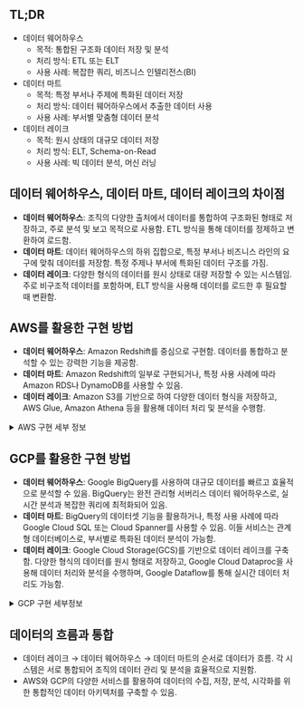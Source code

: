 ## TL;DR

- 데이터 웨어하우스
    - 목적: 통합된 구조화 데이터 저장 및 분석
    - 처리 방식: ETL 또는 ELT
    - 사용 사례: 복잡한 쿼리, 비즈니스 인텔리전스(BI)
- 데이터 마트
    - 목적: 특정 부서나 주제에 특화된 데이터 저장
    - 처리 방식: 데이터 웨어하우스에서 추출한 데이터 사용
    - 사용 사례: 부서별 맞춤형 데이터 분석
- 데이터 레이크
    - 목적: 원시 상태의 대규모 데이터 저장
    - 처리 방식: ELT, Schema-on-Read
    - 사용 사례: 빅 데이터 분석, 머신 러닝

## 데이터 웨어하우스, 데이터 마트, 데이터 레이크의 차이점

- **데이터 웨어하우스**: 조직의 다양한 출처에서 데이터를 통합하여 구조화된 형태로 저장하고, 주로 분석 및 보고 목적으로 사용함. ETL 방식을 통해 데이터를 정제하고 변환하여 로드함.
- **데이터 마트**: 데이터 웨어하우스의 하위 집합으로, 특정 부서나 비즈니스 라인의 요구에 맞춰 데이터를 저장함. 특정 주제나 부서에 특화된 데이터 구조를 가짐.
- **데이터 레이크**: 다양한 형식의 데이터를 원시 상태로 대량 저장할 수 있는 시스템임. 주로 비구조적 데이터를 포함하며, ELT 방식을 사용해 데이터를 로드한 후 필요할 때 변환함.

## AWS를 활용한 구현 방법

- **데이터 웨어하우스**: Amazon Redshift를 중심으로 구현함. 데이터를 통합하고 분석할 수 있는 강력한 기능을 제공함.
- **데이터 마트**: Amazon Redshift의 일부로 구현되거나, 특정 사용 사례에 따라 Amazon RDS나 DynamoDB를 사용할 수 있음.
- **데이터 레이크**: Amazon S3를 기반으로 하여 다양한 데이터 형식을 저장하고, AWS Glue, Amazon Athena 등을 활용해 데이터 처리 및 분석을 수행함.

<details>
<summary>AWS 구현 세부 정보</summary>

## AWS 데이터 웨어하우스 구현

- **Amazon Redshift**: 대규모 데이터를 처리할 수 있는 완전 관리형 데이터 웨어하우스 서비스임.
- **구현 과정**:
    - Redshift 클러스터 생성
    - AWS Glue, S3 등을 통해 데이터 수집
    - Glue를 사용해 ETL 작업 수행
    - Amazon QuickSight를 통해 데이터 분석 및 시각화

## AWS 데이터 마트 구현

- **Amazon Redshift 스펙트럼**: Redshift 내에서 데이터 마트를 구성할 수 있음.
- **구현 과정**:
    - Redshift에서 필요한 데이터 추출
    - 데이터 마트용 스키마 생성
    - ETL 프로세스를 통해 데이터 변환 및 로드
    - 특정 부서용 데이터 접근 권한 설정

## AWS 데이터 레이크 구현

- **Amazon S3**: 대규모 원시 데이터를 저장할 수 있는 객체 스토리지 서비스임.
- **구현 과정**:
    - S3 버킷 생성
    - Glue, Kinesis, DMS 등을 사용해 데이터 수집
    - Glue Data Catalog를 통해 메타데이터 관리
    - Athena, EMR, SageMaker 등을 활용한 데이터 처리 및 분석

## AWS 통합 아키텍처

- **데이터 흐름**: 데이터 소스 → S3 (데이터 레이크) → Glue (ETL) → Redshift (데이터 웨어하우스) → 특정 스키마/테이블 (데이터 마트)
- **통합 사용**: 각 계층에서 QuickSight, Athena 등을 사용해 데이터 분석 및 시각화를 수행함.

</details>

## GCP를 활용한 구현 방법

- **데이터 웨어하우스**: Google BigQuery를 사용하여 대규모 데이터를 빠르고 효율적으로 분석할 수 있음. BigQuery는 완전 관리형 서버리스 데이터 웨어하우스로, 실시간 분석과 복잡한 쿼리에 최적화되어 있음.
- **데이터 마트**: BigQuery의 데이터셋 기능을 활용하거나, 특정 사용 사례에 따라 Google Cloud SQL 또는 Cloud Spanner를 사용할 수 있음. 이들 서비스는 관계형 데이터베이스로, 부서별로 특화된 데이터 분석이 가능함.
- **데이터 레이크**: Google Cloud Storage(GCS)를 기반으로 데이터 레이크를 구축함. 다양한 형식의 데이터를 원시 형태로 저장하고, Google Cloud Dataproc을 사용해 데이터 처리와 분석을 수행하며, Google Dataflow를 통해 실시간 데이터 처리도 가능함.

<details>
<summary>GCP 구현 세부정보</summary>

## GCP 데이터 웨어하우스 구현

- **BigQuery**: 페타바이트 규모의 데이터를 처리할 수 있는 서버리스, 고확장성 데이터 웨어하우스임.
- **구현 과정**:
    - BigQuery 프로젝트 및 데이터셋 생성
    - Cloud Storage, Cloud Dataflow 등을 통해 데이터 로드
    - Cloud Dataflow 또는 Cloud Dataprep을 사용해 ETL 작업 수행
    - Data Studio 등을 통해 데이터 분석 및 시각화

## GCP 데이터 마트 구현

- **BigQuery**: 특정 데이터셋이나 뷰를 데이터 마트로 구성함.
- **구현 과정**:
    - BigQuery에서 필요한 데이터 추출
    - 데이터 마트용 데이터셋 또는 테이블 생성
    - ETL 프로세스를 통해 데이터 변환 및 로드
    - 특정 부서나 팀을 위한 액세스 권한 설정

## GCP 데이터 레이크 구현

- **Cloud Storage**: 대규모 원시 데이터를 저장할 수 있는 객체 스토리지 서비스임.
- **구현 과정**:
    - Cloud Storage 버킷 생성
    - Cloud Dataflow, Pub/Sub 등을 사용해 데이터 수집
    - Cloud Data Catalog를 통해 메타데이터 관리
    - Dataproc, BigQuery, AI Platform 등을 활용해 데이터 처리 및 분석

## GCP 통합 아키텍처 및 보안

- **데이터 흐름**: 데이터 소스 → Cloud Storage (데이터 레이크) → Cloud Dataflow (ETL) → BigQuery (데이터 웨어하우스) → 특정 데이터셋/뷰 (데이터 마트)
- **데이터 거버넌스 및 보안**:
    - Cloud IAM을 통한 세분화된 액세스 제어
    - Cloud DLP로 민감한 데이터 식별 및 보호
    - Cloud KMS를 통한 암호화 키 관리
    - VPC Service Controls를 사용해 보안 경계 설정

이러한 아키텍처를 통해 원시 데이터부터 정제된 데이터, 그리고 특정 목적의 데이터까지 효율적으로 관리하고 활용할 수 있음. GCP의 다양한 보안 도구를 통해 데이터의 보안과 규정 준수를 강화할 수 있음.

</details>

## 데이터의 흐름과 통합

- 데이터 레이크 → 데이터 웨어하우스 → 데이터 마트의 순서로 데이터가 흐름. 각 시스템은 서로 통합되어 조직의 데이터 관리 및 분석을 효율적으로 지원함.
- AWS와 GCP의 다양한 서비스를 활용하여 데이터의 수집, 저장, 분석, 시각화를 위한 통합적인 데이터 아키텍처를 구축할 수 있음.
